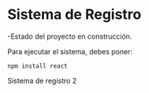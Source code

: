 <h1>Sistema de Registro</h1>

-Estado del proyecto en construcción.

Para ejecutar el sistema, debes poner:

```npm install react```

Sistema de registro 2
